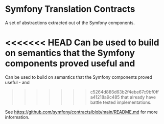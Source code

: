 Symfony Translation Contracts
=============================

A set of abstractions extracted out of the Symfony components.

<<<<<<< HEAD
Can be used to build on semantics that the Symfony components proved useful and
=======
Can be used to build on semantics that the Symfony components proved useful - and
>>>>>>> c5264d886d63b2f4ebe67c9bf0ffa41218a9c485
that already have battle tested implementations.

See https://github.com/symfony/contracts/blob/main/README.md for more information.

